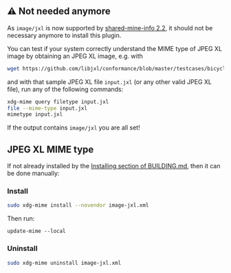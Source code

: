 ## :warning: Not needed anymore

As `image/jxl` is now supported by [shared-mine-info 2.2](https://gitlab.freedesktop.org/xdg/shared-mime-info/-/releases/2.2), it should not be necessary anymore to install this plugin.

You can test if your system correctly understand the MIME type of JPEG XL image by obtaining an JPEG XL image, e.g. with
```bash
wget https://github.com/libjxl/conformance/blob/master/testcases/bicycles/input.jxl
```
and with that sample JPEG XL file `input.jxl` (or any other valid JPEG XL file), run any of the following commands:
```bash
xdg-mime query filetype input.jxl
file --mime-type input.jxl
mimetype input.jxl
```
If the output contains `image/jxl` you are all set!


## JPEG XL MIME type

If not already installed by the [Installing section of BUILDING.md](../../BUILDING.md#installing), then it can be done manually:

### Install
```bash
sudo xdg-mime install --novendor image-jxl.xml
```

Then run:
```
update-mime --local
```


### Uninstall
```bash
sudo xdg-mime uninstall image-jxl.xml
```

